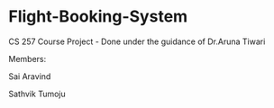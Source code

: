# Flight-Booking-System

CS 257 Course Project - Done under the guidance of Dr.Aruna Tiwari

Members:

Sai Aravind

Sathvik Tumoju

